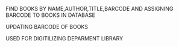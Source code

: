 FIND BOOKS BY NAME,AUTHOR,TITLE,BARCODE AND ASSIGNING BARCODE TO BOOKS IN DATABASE 











UPDATING BARCODE OF BOOKS




USED FOR DIGITILIZING DEPARMENT LIBRARY
